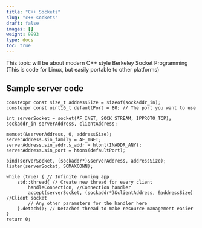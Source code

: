 ```yaml
---
title: "C++ Sockets"
slug: "c++-sockets"
draft: false
images: []
weight: 9993
type: docs
toc: true
---
```


This topic will be about modern C++ style Berkeley Socket Programming (This is code for Linux, but easily portable to other platforms)

## Sample server code
    constexpr const size_t addressSize = sizeof(sockaddr_in);
    constexpr const uint16_t defaultPort = 80; // The port you want to use

    int serverSocket = socket(AF_INET, SOCK_STREAM, IPPROTO_TCP);
    sockaddr_in serverAddress, clientAddress;

    memset(&serverAddress, 0, addressSize);
    serverAddress.sin_family = AF_INET;
    serverAddress.sin_addr.s_addr = htonl(INADDR_ANY);
    serverAddress.sin_port = htons(defaultPort);

    bind(serverSocket, (sockaddr*)&serverAddress, addressSize);
    listen(serverSocket, SOMAXCONN);

    while (true) { // Infinite running app
        std::thread{ // Create new thread for every client
            handleConnection, //Connection handler
            accept(serverSocket, (sockaddr*)&clientAddress, &addressSize) //Client socket
            // Any other parameters for the handler here
        }.detach(); // Detached thread to make resource management easier
    }
    return 0;

